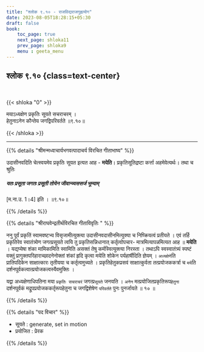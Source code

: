 ```yaml
---
title: "श्लोक ९.१० - राजविद्यराजगुह्ययोग"
date: 2023-08-05T18:28:15+05:30
draft: false
book:
    toc_page: true
    next_page: shloka11
    prev_page: shloka9
    menu : geeta_menu
---
```


## श्लोक ९.१० {class=text-center}

<br/>

{{< shloka  "0"  >}}

मयाऽध्यक्षेण प्रकृतिः सूयते सचराचरम् ।  
हेतुनाऽनेन कौन्तेय जगद्विपरिवर्तते ॥९.१०॥

{{< /shloka >}}

---

{{% details "श्रीमन्मध्वाचार्यभगवत्पादाचर्य विरचित  गीताभाष्य" %}}

उदासीनवदिति चेत्स्वयमेव प्रकृतिः सूयत इत्यत आह - **मयेति**। 
प्रकृतिसूतिद्रष्टा कर्त्ता अहमेवेत्यर्थः। 
तथा च श्रुतिः  
##### यतः प्रसूता जगतः प्रसूती तोयेन जीवान्व्यससर्ज भूम्याम्  
[म.ना.उ. 1।4]  इति । ॥९.१०॥

{{% /details %}}


{{% details "श्रीराघवेन्द्रतीर्थविरचित गीताविवृतिः " %}}

ननु पूर्वं प्रकृतिं स्वामवष्टभ्य विसृजामीत्युक्त्या 
उदासीनवदासीनमित्युक्या च निष्क्रियत्वं प्रतीयते । एवं तर्हि 
प्रकृतिरेव स्वातंत्र्येण जगत्प्रसूयते त्वयि तु प्रकृतिसन्निधानात् कर्तृत्वोपचार- मात्रमित्यापन्नमित्यत
आह ॥ **मयेति** । यद्यप्येषा शंका मामिकामिति स्वामिति 
असक्तं तेषु कर्मस्वित्युक्त्या निरस्ता । तथाऽपि 
स्वस्वातंत्र्यं स्पष्टं वक्तुं प्रागुक्तपरिहाराच्छादनेनोक्तां शंकां हृदि कृत्वा मयेति 
शोकेन पर्यहार्षीदिति ज्ञेयम्‌ । `अध्यक्षेणे`ति प्रातिपदिकेन 
साक्षात्कारः तृतीयया च कर्तृत्वमुच्यते । प्रकृतिहेतुकप्रसवं 
साक्षात्कुर्वता तत्प्रयोजककर्त्रा च `मये`ति
दर्शनपूर्वकत्वात्प्रयोजकत्वस्यैवमुक्तिः ।   

यद्वा अध्यक्षेणाधिपतिना मया `प्रकृतिः सचराचरं` 
जगत्प्र`सूयते` जनयति । 
`अनेन` मत्प्रयोजितप्रकृतिरूप`हेतुना` दर्शनपूर्वकं 
मद्रूपप्रयोजककर्तृरूपहेतुना च जगद्विशेषेण `परिवर्तते` 
पुनः पुनर्जायते ॥ १० ॥

{{% /details %}}



{{% details "पद विचार" %}}

- सूयते : generate, set in motion
- प्रयोजित : प्रेरक

{{% /details %}}
